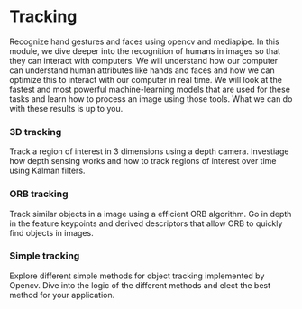 # Tracking

Recognize hand gestures and faces using opencv and mediapipe. 
In this module, we dive deeper into the recognition of humans in images so that they can interact with computers. 
We will understand how our computer can understand human attributes like hands and faces and how we can optimize this to interact with our computer in real time. 
We will look at the fastest and most powerful machine-learning models that are used for these tasks and learn how to process an image using those tools. 
What we can do with these results is up to you.

### 3D tracking

Track a region of interest in 3 dimensions using a depth camera.
Investiage how depth sensing works and how to track regions of interest over time using Kalman filters.

### ORB tracking

Track similar objects in a image using a efficient ORB algorithm.
Go in depth in the feature keypoints and derived descriptors that allow ORB to quickly find objects in images.

### Simple tracking

Explore different simple methods for object tracking implemented by Opencv.
Dive into the logic of the different methods and elect the best method for your application.
